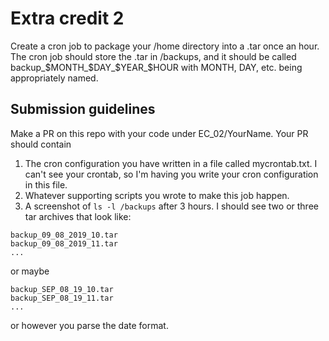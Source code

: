 # Extra credit 2

Create a cron job to package your /home directory into a .tar once an hour. 
The cron  job should store the .tar in /backups, and it should be called backup_$MONTH_$DAY_$YEAR_$HOUR
with MONTH, DAY, etc. being appropriately named.

## Submission guidelines
Make a PR on this repo with your code under EC_02/YourName.
Your PR should contain 
1. The cron configuration you have written in a file called mycrontab.txt. I can't see your crontab, 
so I'm having you write your cron configuration in this file.
2. Whatever supporting scripts you wrote to make this job happen.
3. A screenshot of `ls -l /backups` after 3 hours. I should see two or three tar archives that look like:

```
backup_09_08_2019_10.tar
backup_09_08_2019_11.tar
...
```

or maybe

```
backup_SEP_08_19_10.tar
backup_SEP_08_19_11.tar
...
```

or however you parse the date format.


